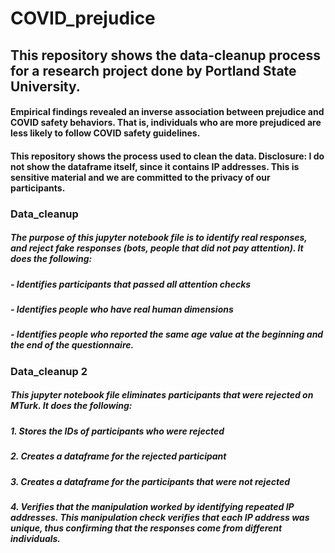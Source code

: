 # COVID_prejudice
## This repository shows the data-cleanup process for a research project done by Portland State University.

#### Empirical findings revealed an inverse association between prejudice and COVID safety behaviors. That is, individuals who are more prejudiced are less likely to follow COVID safety guidelines.

#### This repository shows the process used to clean the data. Disclosure: I do not show the dataframe itself, since it contains IP addresses. This is sensitive material and we are committed to the privacy of our participants.

### Data_cleanup
##### The purpose of this jupyter notebook file is to identify real responses, and reject fake responses (bots, people that did not pay attention). It does the following:
##### - Identifies participants that passed all attention checks
##### - Identifies people who have real human dimensions
##### - Identifies people who reported the same age value at the beginning and the end of the questionnaire.

### Data_cleanup 2
##### This jupyter notebook file eliminates participants that were rejected on MTurk. It does the following:
##### 1. Stores the IDs of participants who were rejected
##### 2. Creates a dataframe for the rejected participant
##### 3. Creates a dataframe for the participants that were not rejected
##### 4. Verifies that the manipulation worked by identifying repeated IP addresses. This manipulation check verifies that each IP address was unique, thus confirming that the responses come from different individuals.
